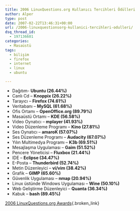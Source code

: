 ```yaml
---
title: 2006 LinuxQuestions.org Kullanıcı Tercihleri Ödülleri
author: Alper
type: post
date: 2007-02-22T13:46:31+00:00
url: /2006-linuxquestionsorg-kullanici-tercihleri-odulleri/
dsq_thread_id:
  - 197136601
categories:
  - Masaüstü
tags:
  - bilişim
  - firefox
  - internet
  - linux
  - ubuntu

---
```

  * Dağıtım- **Ubuntu (26.44%)**
  * Canlı Cd &#8211; **Knoppix (26.22%)**
  * Tarayıcı &#8211; **Firefox (74.61%)**
  * Veritabanı &#8211; **MySQL (61.68%)**
  * Ofis Ortamı &#8211; **OpenOffice.org (89.79%)**
  * Masaüstü Ortamı &#8211; **KDE (56.58%)**
  * Video Oynatıcı &#8211; **mplayer (41.93%)**
  * Video Düzenleme Programı &#8211; **Kino (27.81%)**
  * Ses Oynatıcı &#8211; **amaroK (57.07%)**
  * Ses Düzenleme Programı &#8211; **Audacity (67.07%)**
  * Yılın Multimedya Programı &#8211; **K3b (69.51%)**
  * Mesajlaşma Uygulaması &#8211; **Gaim (51.52%)**
  * Pencere Yöneticisi &#8211; **Fluxbox (21.44%)**
  * IDE &#8211; **Eclipse (34.47%)**
  * E-Posta &#8211; **Thunderbird (52.74%)**
  * Metin Düzenleyici &#8211; **vi/vim (38.42%)**
  * Grafik &#8211; **GIMP (65.60%)**
  * Güvenlik Uygulaması &#8211; **nmap (20.94%)**
  * Linux üstünde Windows Uygulaması &#8211; **Wine (50.10%)**
  * Web Geliştirme Düzenleyici &#8211; **Quanta (36.34%)**
  * Kabuk &#8211; **bash (89.45%)**

[2006 LinuxQuestions.org Awards][1]{.broken_link}

 [1]: https://www.linuxquestions.org/questions/showthread.php?t=530202
